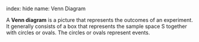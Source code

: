 index: hide
name: Venn Diagram

A  **Venn diagram** is a picture that represents the outcomes of an experiment. It generally consists of a box that represents the sample space S together with circles or ovals. The circles or ovals represent events.
